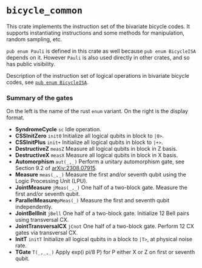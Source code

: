 # `bicycle_common`

This crate implements the instruction set of the bivariate bicycle codes. It supports
instantiating instructions and some methods for manipulation, random sampling, etc.

`pub enum Pauli` is defined in this crate as well because `pub enum BicycleISA` depends on it.
However `Pauli` is also used directly in other crates, and so has public visibility.

Description of the instruction set of logical operations in bivariate bicycle codes,
see [`pub enum BicycleISA`](https://github.ibm.com/ibm-q-research/bicycle-architecture-compiler/blob/e4b18b9e850ec84c78ab7366058705a89cdb18b7/crates/bicycle_common/src/lib.rs#L255).

### Summary of the gates

On the left is the name of the rust `enum` variant. On the right is the display format.

* __SyndromeCycle__ `sc` Idle operation.
* __CSSInitZero__ `init0` Initialize all logical qubits in block to `|0>`.
* __CSSInitPlus__ `init+` Initialize all logical qubits in block to `|+>`.
* __DestructiveZ__ `measZ` Measure all logical qubits in block in Z basis.
* __DestructiveX__ `measX` Measure all logical qubits in block in X basis.
* __Automorphism__ `aut(_,_)` Perform a unitary automorphism gate, see Section 9.2 of [arXiv:2308.07915](https://arxiv.org/abs/2308.07915).
* __Measure__ `meas(_,_)` Measure the first and/or seventh qubit using the Logic Processing Unit (LPU).
* __JointMeasure__ `jMeas(_,_)` One half of a two-block gate. Measure the first and/or seventh qubit.
* __ParallelMeasure__`pMeas(_)` Measure the first and seventh qubit independently.
* __JointBellInit__ `jBell` One half of a two-block gate. Initialize 12 Bell pairs using transversal CX.
* __JointTransversalCX__ `jCnot` One half of a two-block gate. Perform 12 CX gates via transversal CX.
* __InitT__ `initT` Initialize all logical qubits in a block to `|T>`, at physical noise rate.
* __TGate__ `T(_,_,_)` Apply exp(i pi/8 P) for P either X or Z on first or seventh qubit.
